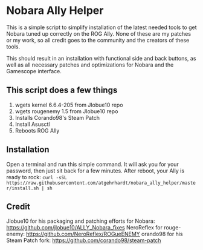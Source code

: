 # Nobara Ally Helper
This is a simple script to simplify installation of the latest needed tools to get Nobara tuned up correctly on the ROG Ally. None of these are my patches or my work, so all credit goes to the community and the creators of these tools.

This should result in an installation with functional side and back buttons, as well as all necessary patches and optimizations for Nobara and the Gamescope interface.

## This script does a few things
1) wgets kernel 6.6.4-205 from Jlobue10 repo
2) wgets rougenemy 1.5 from Jlobue10 repo
3) Installs Corando98's Steam Patch
4) Install Asusctl
5) Reboots ROG Ally

## Installation
Open a terminal and run this simple command. It will ask you for your password, then just sit back for a few minutes. After reboot, your Ally is ready to rock: 
    `curl -sSL https://raw.githubusercontent.com/atgehrhardt/nobara_ally_helper/master/install.sh | sh`

## Credit
Jlobue10 for his packaging and patching efforts for Nobara: https://github.com/jlobue10/ALLY_Nobara_fixes
NeroReflex for rouge-enemy: https://github.com/NeroReflex/ROGueENEMY
orando98 for his Steam Patch fork: https://github.com/corando98/steam-patch